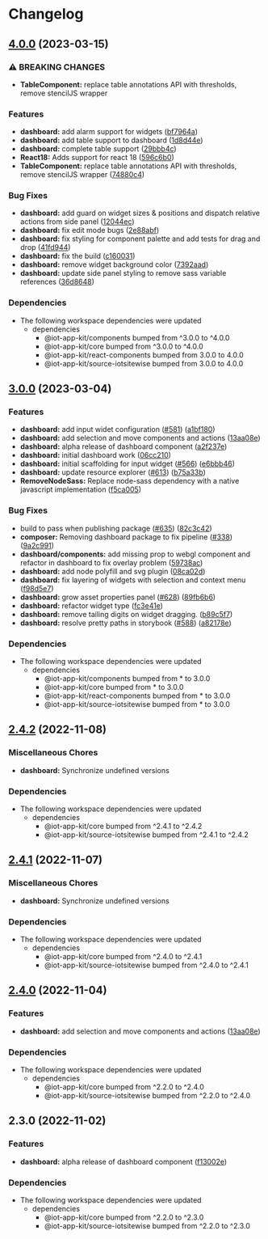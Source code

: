 # Changelog

## [4.0.0](https://github.com/awslabs/iot-app-kit/compare/dashboard-v3.0.0...dashboard-v4.0.0) (2023-03-15)


### ⚠ BREAKING CHANGES

* **TableComponent:** replace table annotations API with thresholds, remove stencilJS wrapper

### Features

* **dashboard:** add alarm support for widgets ([bf7964a](https://github.com/awslabs/iot-app-kit/commit/bf7964ac18c66c3bcc979425f62a13a705bfae7c))
* **dashboard:** add table support to dashboard ([1d8d44e](https://github.com/awslabs/iot-app-kit/commit/1d8d44e2a7bb67811de9702efa23dbdd5653f572))
* **dashboard:** complete table support ([29bbb4c](https://github.com/awslabs/iot-app-kit/commit/29bbb4cb3297ed739390e349af9069ad6601c368))
* **React18:** Adds support for react 18 ([596c6b0](https://github.com/awslabs/iot-app-kit/commit/596c6b0ca2757baf445e4b203c3546e2d041e559))
* **TableComponent:** replace table annotations API with thresholds, remove stencilJS wrapper ([74880c4](https://github.com/awslabs/iot-app-kit/commit/74880c44117c12a494f6c6591f0c6df21cd7d00f))


### Bug Fixes

* **dashboard:** add guard on widget sizes & positions and dispatch relative actions from side panel ([12044ec](https://github.com/awslabs/iot-app-kit/commit/12044ec65af159b4f65ba41af8134271536c3dda))
* **dashboard:** fix edit mode bugs ([2e88abf](https://github.com/awslabs/iot-app-kit/commit/2e88abf6c7ec72f192ec272b13c3d66101646734))
* **dashboard:** fix styling for component palette and add tests for drag and drop ([41fd944](https://github.com/awslabs/iot-app-kit/commit/41fd944edcfdd0159aec29dd86b5f0b3dc17ff23))
* **dashboard:** fix the build ([c160031](https://github.com/awslabs/iot-app-kit/commit/c16003156ed22e85b1569a7b3e5024c53b8a4be4))
* **dashboard:** remove widget background color ([7392aad](https://github.com/awslabs/iot-app-kit/commit/7392aad1d6800a3c932f196788e9fe9085c9beee))
* **dashboard:** update side panel styling to remove sass variable references ([36d8648](https://github.com/awslabs/iot-app-kit/commit/36d8648818edba3b83f8a36912290ef641cacd9a))


### Dependencies

* The following workspace dependencies were updated
  * dependencies
    * @iot-app-kit/components bumped from ^3.0.0 to ^4.0.0
    * @iot-app-kit/core bumped from ^3.0.0 to ^4.0.0
    * @iot-app-kit/react-components bumped from 3.0.0 to 4.0.0
    * @iot-app-kit/source-iotsitewise bumped from 3.0.0 to 4.0.0

## [3.0.0](https://github.com/awslabs/iot-app-kit/compare/dashboard-v2.6.5...dashboard-v3.0.0) (2023-03-04)


### Features

* **dashboard:** add input widet configuration ([#581](https://github.com/awslabs/iot-app-kit/issues/581)) ([a1bf180](https://github.com/awslabs/iot-app-kit/commit/a1bf18084aed3126dac0540a848a0e3b35492e32))
* **dashboard:** add selection and move components and actions ([13aa08e](https://github.com/awslabs/iot-app-kit/commit/13aa08e26c1a6fee6b791851fdd1a233ccc62e81))
* **dashboard:** alpha release of dashboard component ([a2f237e](https://github.com/awslabs/iot-app-kit/commit/a2f237ec0434cff0c3b765d5c46686b190620b53))
* **dashboard:** initial dashboard work ([06cc210](https://github.com/awslabs/iot-app-kit/commit/06cc21079dc0446a06c72db676dba27f05a1606f))
* **dashboard:** initial scaffolding for input widget ([#566](https://github.com/awslabs/iot-app-kit/issues/566)) ([e6bbb46](https://github.com/awslabs/iot-app-kit/commit/e6bbb46cf738dceeb7a9a3a8873f0d148f182db8))
* **dashboard:** update resource explorer ([#613](https://github.com/awslabs/iot-app-kit/issues/613)) ([b75a33b](https://github.com/awslabs/iot-app-kit/commit/b75a33be0106ff341e66c219e7090f7f0c8f791b))
* **RemoveNodeSass:** Replace node-sass dependency with a native javascript implementation ([f5ca005](https://github.com/awslabs/iot-app-kit/commit/f5ca005094d6c0164845d573a7dd89eb75bfca5f))


### Bug Fixes

* build to pass when publishing package ([#635](https://github.com/awslabs/iot-app-kit/issues/635)) ([82c3c42](https://github.com/awslabs/iot-app-kit/commit/82c3c42f1f59b42024f3a25a6dc4283b507d6a64))
* **composer:** Removing dashboard package to fix pipeline ([#338](https://github.com/awslabs/iot-app-kit/issues/338)) ([9a2c991](https://github.com/awslabs/iot-app-kit/commit/9a2c9917729a5a8b273920aec91e47bacf8b8251))
* **dashboard/components:** add missing prop to webgl component and refactor in dashboard to fix overlay problem ([59738ac](https://github.com/awslabs/iot-app-kit/commit/59738ac9551aa5b55448281a82fa88d1edc700d0))
* **dashboard:** add node polyfill and svg plugin ([08ca02d](https://github.com/awslabs/iot-app-kit/commit/08ca02de6c475978334a629bf0995dd803333a29))
* **dashboard:** fix layering of widgets with selection and context menu ([f98d5e7](https://github.com/awslabs/iot-app-kit/commit/f98d5e7642d6c73ad88206391e418347b840b69b))
* **dashboard:** grow asset properties panel ([#628](https://github.com/awslabs/iot-app-kit/issues/628)) ([89fb6b6](https://github.com/awslabs/iot-app-kit/commit/89fb6b6e0c8b76068febb7810e0425080b436d27))
* **dashboard:** refactor widget type ([fc3e41e](https://github.com/awslabs/iot-app-kit/commit/fc3e41e3e4c1cececd49f34d6d9aaa6821b21ae7))
* **dashboard:** remove tailing digits on widget dragging. ([b89c5f7](https://github.com/awslabs/iot-app-kit/commit/b89c5f794adc782b51090d13e6bd47b6169e5c0a))
* **dashboard:** resolve pretty paths in storybook ([#588](https://github.com/awslabs/iot-app-kit/issues/588)) ([a82178e](https://github.com/awslabs/iot-app-kit/commit/a82178ebc7f05375b1108aad98cb4cfd966dd20e))


### Dependencies

* The following workspace dependencies were updated
  * dependencies
    * @iot-app-kit/components bumped from * to 3.0.0
    * @iot-app-kit/core bumped from * to 3.0.0
    * @iot-app-kit/react-components bumped from * to 3.0.0
    * @iot-app-kit/source-iotsitewise bumped from * to 3.0.0

## [2.4.2](https://github.com/awslabs/iot-app-kit/compare/dashboard-v2.4.1...dashboard-v2.4.2) (2022-11-08)


### Miscellaneous Chores

* **dashboard:** Synchronize undefined versions


### Dependencies

* The following workspace dependencies were updated
  * dependencies
    * @iot-app-kit/core bumped from ^2.4.1 to ^2.4.2
    * @iot-app-kit/source-iotsitewise bumped from ^2.4.1 to ^2.4.2

## [2.4.1](https://github.com/awslabs/iot-app-kit/compare/dashboard-v2.4.0...dashboard-v2.4.1) (2022-11-07)


### Miscellaneous Chores

* **dashboard:** Synchronize undefined versions


### Dependencies

* The following workspace dependencies were updated
  * dependencies
    * @iot-app-kit/core bumped from ^2.4.0 to ^2.4.1
    * @iot-app-kit/source-iotsitewise bumped from ^2.4.0 to ^2.4.1

## [2.4.0](https://github.com/awslabs/iot-app-kit/compare/dashboard-v2.3.0...dashboard-v2.4.0) (2022-11-04)


### Features

* **dashboard:** add selection and move components and actions ([13aa08e](https://github.com/awslabs/iot-app-kit/commit/13aa08e26c1a6fee6b791851fdd1a233ccc62e81))


### Dependencies

* The following workspace dependencies were updated
  * dependencies
    * @iot-app-kit/core bumped from ^2.2.0 to ^2.4.0
    * @iot-app-kit/source-iotsitewise bumped from ^2.2.0 to ^2.4.0

## 2.3.0 (2022-11-02)


### Features

* **dashboard:** alpha release of dashboard component ([f13002e](https://github.com/awslabs/iot-app-kit/commit/f13002e9df6e683de4fd88bbde1c55d36630830c))


### Dependencies

* The following workspace dependencies were updated
  * dependencies
    * @iot-app-kit/core bumped from ^2.2.0 to ^2.3.0
    * @iot-app-kit/source-iotsitewise bumped from ^2.2.0 to ^2.3.0
